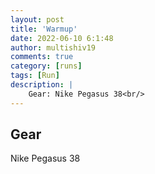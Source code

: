 ```yaml
---
layout: post
title: 'Warmup'
date: 2022-06-10 6:1:48
author: multishiv19
comments: true
category: [runs]
tags: [Run]
description: |
    Gear: Nike Pegasus 38<br/>
---
```


## Gear
Nike Pegasus 38



<div width='100%' class='strava-embed-placeholder' data-embed-type='activity' data-embed-id='7281993138'></div>
<script src='https://strava-embeds.com/embed.js'></script>
